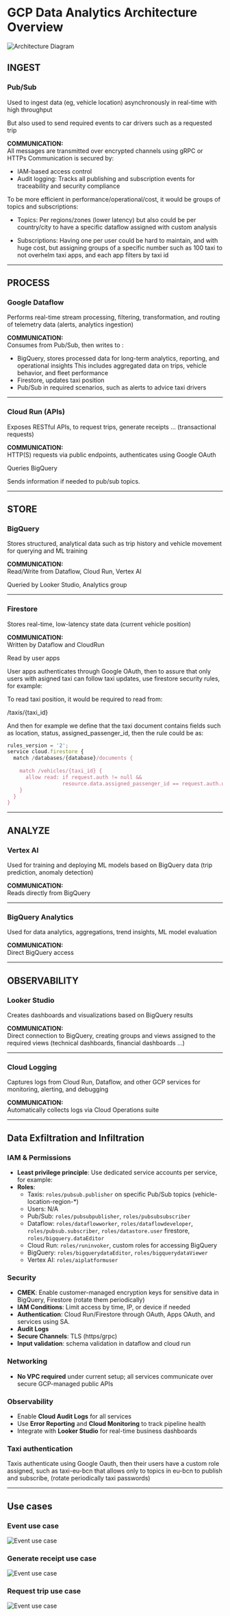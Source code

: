 # GCP Data Analytics Architecture Overview

![Architecture Diagram](images/architecture.png)


## INGEST

### Pub/Sub

Used to ingest data (eg, vehicle location) asynchronously in real-time with high throughput

But also used to send required events to car drivers such as a requested trip

**COMMUNICATION:**  
All messages are transmitted over encrypted channels using gRPC or HTTPs Communication is secured by:

- IAM-based access control
- Audit logging: Tracks all publishing and subscription events for traceability and security compliance

To be more efficient in performance/operational/cost, it would be groups of topics and subscriptions:

- Topics: Per regions/zones (lower latency) but also could be per country/city to have a specific dataflow assigned with custom analysis

- Subscriptions: Having one per user could be hard to maintain, and with huge cost, but assigning groups of a specific number such as 100 taxi to not overhelm taxi apps, and each app filters by taxi id
---

## PROCESS

### Google Dataflow

Performs real-time stream processing, filtering, transformation, and routing of telemetry data (alerts, analytics ingestion)

**COMMUNICATION:**  
Consumes from Pub/Sub, then writes to :
- BigQuery, stores processed data for long-term analytics, reporting, and operational insights This includes aggregated data on trips, vehicle behavior, and fleet performance
- Firestore, updates taxi position
- Pub/Sub in required scenarios, such as alerts to advice taxi drivers

---

### Cloud Run (APIs)

Exposes RESTful APIs, to request trips, generate receipts ... (transactional requests)

**COMMUNICATION:**  
HTTP(S) requests via public endpoints, authenticates using Google OAuth

Queries BigQuery

Sends information if needed to pub/sub topics.

---

## STORE

### BigQuery
Stores structured, analytical data such as trip history and vehicle movement for querying and ML training

**COMMUNICATION:**  
Read/Write from Dataflow, Cloud Run, Vertex AI 

Queried by Looker Studio, Analytics group

---

###  Firestore

Stores real-time, low-latency state data (current vehicle position)

**COMMUNICATION:**  
Written by Dataflow and CloudRun

Read by user apps

User apps authenticates through Google OAuth, then to assure that only users with asigned taxi can follow taxi updates, use firestore security rules, for example:

To read taxi position, it would be required to read from:

/taxis/{taxi_id}

And then for example we define that the taxi document contains fields such as location, status, assigned_passenger_id, then the rule could be as:

```js
rules_version = '2';
service cloud.firestore {
  match /databases/{database}/documents {
    
    match /vehicles/{taxi_id} {
      allow read: if request.auth != null &&
                  resource.data.assigned_passenger_id == request.auth.uid;
    }
  }
}
````

---

## ANALYZE

### Vertex AI

Used for training and deploying ML models based on BigQuery data (trip prediction, anomaly detection)

**COMMUNICATION:**  
Reads directly from BigQuery

---

### BigQuery Analytics

Used for data analytics, aggregations, trend insights, ML model evaluation

**COMMUNICATION:**  
Direct BigQuery access

---

## OBSERVABILITY

### Looker Studio

Creates dashboards and visualizations based on BigQuery results


**COMMUNICATION:**  
Direct connection to BigQuery, creating groups and views assigned to the required views (technical dashboards, financial dashboards ...)

---

### Cloud Logging

Captures logs from Cloud Run, Dataflow, and other GCP services for monitoring, alerting, and debugging


**COMMUNICATION:**  
Automatically collects logs via Cloud Operations suite

---

##   Data Exfiltration and Infiltration

###  IAM & Permissions

- **Least privilege principle**: Use dedicated service accounts per service, for example:
- **Roles**:
  - Taxis: `roles/pubsub.publisher` on specific Pub/Sub topics (vehicle-location-region-*)
  - Users: N/A
  - Pub/Sub: `roles/pubsubpublisher`, `roles/pubsubsubscriber`
  - Dataflow: `roles/dataflowworker`, `roles/dataflowdeveloper`, `roles/pubsub.subscriber`, `roles/datastore.user` firestore, `roles/bigquery.dataEditor`
  - Cloud Run: `roles/runinvoker`, custom roles for accessing BigQuery
  - BigQuery: `roles/bigquerydataEditor`, `roles/bigquerydataViewer`
  - Vertex AI: `roles/aiplatformuser`

###  Security

- **CMEK**: Enable customer-managed encryption keys for sensitive data in BigQuery, Firestore (rotate them periodically)
- **IAM Conditions**: Limit access by time, IP, or device if needed
- **Authentication**: Cloud Run/Firestore through OAuth, Apps OAuth, and services using SA.
- **Audit Logs**
- **Secure Channels**: TLS (https/grpc)
- **Input validation**: schema validation in dataflow and cloud run


###  Networking

- **No VPC required** under current setup; all services communicate over secure GCP-managed public APIs

###  Observability

- Enable **Cloud Audit Logs** for all services
- Use **Error Reporting** and **Cloud Monitoring** to track pipeline health
- Integrate with **Looker Studio** for real-time business dashboards

### Taxi authentication

Taxis authenticate using Google Oauth, then their users have a custom role assigned, such as taxi-eu-bcn that allows only to topics in eu-bcn to publish and subscribe, (rotate periodically taxi passwords)

---

## Use cases

### Event use case

![Event use case](images/event-us.png)

### Generate receipt use case

![Event use case](images/generate-receipt-us.png)

### Request trip use case

![Event use case](images/request-trip-us.png)